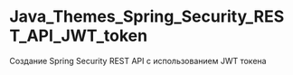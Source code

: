# Java_Themes_Spring_Security_REST_API_JWT_token
Создание Spring Security REST API с использованием JWT токена
